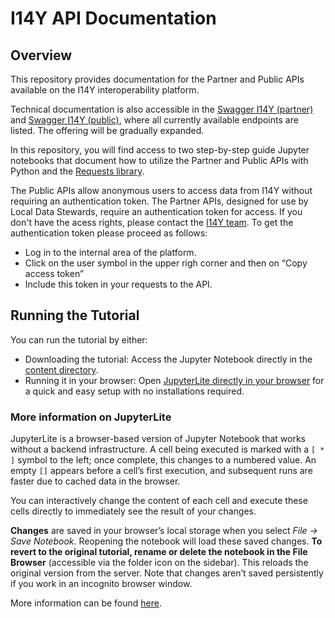 # I14Y API Documentation
## Overview
This repository provides documentation for the Partner and Public APIs available on the I14Y interoperability platform.

Technical documentation is also accessible in the [Swagger I14Y (partner)](https://apiconsole.i14y.admin.ch/partner/v1/index.html) and [Swagger I14Y (public)](https://apiconsole.i14y.admin.ch/public/v1/index.html), where all currently available endpoints are listed. The offering will be gradually expanded.

In this repository, you will find access to two step-by-step guide Jupyter notebooks that document how to utilize the Partner and Public APIs with Python and the [Requests library](https://requests.readthedocs.io/en/latest/user/quickstart/). 

The Public APIs allow anonymous users to access data from I14Y without requiring an authentication token. The Partner APIs, designed for use by Local Data Stewards, require an authentication token for access. If you don't have the acess rights, please contact the [I14Y team](mailto:i14y@bfs.admin.ch). To get the authentication token please proceed as follows: 

- Log in to the internal area of the platform.
- Click on the user symbol in the upper righ corner and then on “Copy access token”
- Include this token in your requests to the API.
  
## Running the Tutorial
You can run the tutorial by either:

- Downloading the tutorial: Access the Jupyter Notebook directly in the [content directory](https://github.com/I14Y-ch/tutorials/tree/main/content).
- Running it in your browser: Open [JupyterLite directly in your browser]() for a quick and easy setup with no installations required.
  
### More information on JupyterLite
JupyterLite is a browser-based version of Jupyter Notebook that works without a backend infrastructure. A cell being executed is marked with a `[ * ]` symbol to the left; once complete, this changes to a numbered value. An empty `[]` appears before a cell’s first execution, and subsequent runs are faster due to cached data in the browser.

You can interactively change the content of each cell and execute these cells directly to immediately see the result of your changes. 

**Changes** are saved in your browser’s local storage when you select *File -> Save Notebook*. Reopening the notebook will load these saved changes. **To revert to the original tutorial, rename or delete the notebook in the File Browser** (accessible via the folder icon on the sidebar). This reloads the original version from the server. Note that changes aren’t saved persistently if you work in an incognito browser window.

More information can be found [here](https://docs.jupyter.org/en/latest/#what-is-a-notebook).

